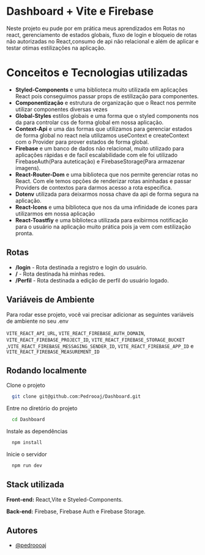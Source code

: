 
# Dashboard + Vite e Firebase

Neste projeto eu pude por em prática meus aprendizados em Rotas no react, gerenciamento de estados globais, fluxo de login e bloqueio de rotas não autorizadas no React,consumo de api não relacional e além de aplicar e testar otimas estilizações na aplicação.  

# Conceitos e Tecnologias utilizadas

- **Styled-Components** e uma biblioteca muito utilizada em aplicações React pois conseguimos passar props de estilização para componentes. 
- **Componentização** e estrutura de organização que o React nos permite utilizar componentes diversas vezes
- **Global-Styles** estilos globais e uma forma que o styled components nos da para controlar css de forma global em nossa aplicação.
- **Context-Api** e uma das formas que utilizamos para gerenciar estados de forma global no react nela utilizamos useContext e createContext com o Provider para prover estados de forma global.
- **Firebase** e um banco de dados não relacional, muito utilizado para aplicações rápidas e de facil escalabilidade com ele foi utilizado FirebaseAuth(Para auteticação) e FirebaseStorage(Para armazenar imagens).
- **React-Router-Dom** e uma biblioteca que nos permite gerenciar rotas no React. Com ele temos opções de renderizar rotas aninhadas e passar Providers de contextos para darmos acesso a rota especifica.
- **Dotenv** utilizada para deixarmos nossa chave da api de forma segura na aplicação.
- **React-Icons** e uma biblioteca que nos da uma infinidade de icones para utilizarmos em nossa aplicação
- **React-Toastfiy** e uma biblioteca utilizada para exibirmos notificação para o usuário na aplicação muito prática pois ja vem com estilização pronta.




## Rotas

- **/login** - Rota destinada a registro e login do usuário.
- **/** - Rota destinada há minhas redes.
- **/Perfil** - Rota destinada a edição de perfil do usuário logado.


## Variáveis de Ambiente

Para rodar esse projeto, você vai precisar adicionar as seguintes variáveis de ambiente no seu .env

`VITE_REACT_API_URL`, `VITE_REACT_FIREBASE_AUTH_DOMAIN`,  `VITE_REACT_FIREBASE_PROJECT_ID`, `VITE_REACT_FIREBASE_STORAGE_BUCKET` ,`VITE_REACT_FIREBASE_MESSAGING_SENDER_ID`, `VITE_REACT_FIREBASE_APP_ID` e `VITE_REACT_FIREBASE_MEASUREMENT_ID`



## Rodando localmente

Clone o projeto

```bash
  git clone git@github.com:Pedrooaj/Dashboard.git
```

Entre no diretório do projeto

```bash
  cd Dashboard
```

Instale as dependências

```bash
  npm install
```

Inicie o servidor

```bash
  npm run dev
```



## Stack utilizada

**Front-end:** React,Vite e Styeled-Components.

**Back-end:** Firebase, Firebase Auth e Firebase Storage.






## Autores

- [@pedroooaj](https://www.github.com/pedrooaj)
